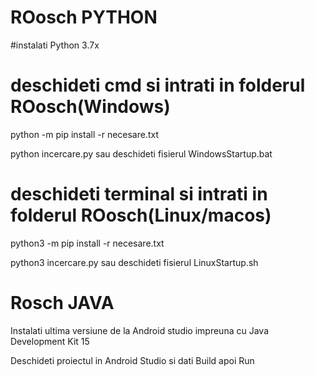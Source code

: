 # ROosch PYTHON 
#instalati Python 3.7x
# deschideti cmd si intrati in folderul ROosch(Windows)

python -m pip install -r necesare.txt

python incercare.py sau deschideti fisierul WindowsStartup.bat

# deschideti terminal si intrati in folderul ROosch(Linux/macos)
python3 -m pip install -r necesare.txt

python3 incercare.py sau deschideti fisierul LinuxStartup.sh

# Rosch JAVA 
Instalati ultima versiune de la Android studio impreuna cu Java Development Kit 15

Deschideti proiectul in Android Studio si dati Build apoi Run




